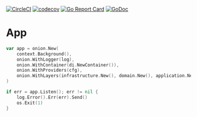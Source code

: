 [![CircleCI](https://circleci.com/gh/HnH/app/tree/master.svg?style=svg&circle-token=cd6ef5c602e0f89a80488349a1e4fbe034b8d717)](https://circleci.com/gh/HnH/app/tree/master)
[![codecov](https://codecov.io/gh/HnH/app/branch/master/graph/badge.svg)](https://codecov.io/gh/HnH/app)
[![Go Report Card](https://goreportcard.com/badge/github.com/HnH/app)](https://goreportcard.com/report/github.com/HnH/app)
[![GoDoc](https://godoc.org/github.com/HnH/app?status.svg)](https://godoc.org/github.com/HnH/app)

# App

```go
var app = onion.New(
    context.Background(),
    onion.WithLogger(log),
    onion.WithContainer(di.NewContainer()),
    onion.WithProviders(cfg),
    onion.WithLayers(infrastructure.New(), domain.New(), application.New(), www.New()),
)

if err = app.Listen(); err != nil {
    log.Error().Err(err).Send()
    os.Exit(1)
}
```